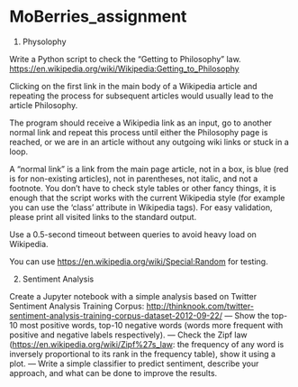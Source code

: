 # MoBerries_assignment

1. Physolophy

Write a Python script to check the “Getting to Philosophy” law.
https://en.wikipedia.org/wiki/Wikipedia:Getting_to_Philosophy

Clicking on the first link in the main body of a Wikipedia article and repeating the process for subsequent articles would usually lead to the article Philosophy.

The program should receive a Wikipedia link as an input, go to another normal link and repeat this process until either the Philosophy page is reached, or we are in an article without any outgoing wiki links or stuck in a loop.

A “normal link” is a link from the main page article, not in a box, is blue (red is for non-existing articles), not in parentheses, not italic, and not a footnote. You don’t have to check style tables or other fancy things, it is enough that the script works with the current Wikipedia style (for example you can use the ‘class’ attribute in Wikipedia tags). For easy validation, please print all visited links to the standard output.

Use a 0.5-second timeout between queries to avoid heavy load on Wikipedia.

You can use https://en.wikipedia.org/wiki/Special:Random for testing.

2. Sentiment Analysis

Create a Jupyter notebook with a simple analysis based on Twitter Sentiment Analysis Training Corpus:
http://thinknook.com/twitter-sentiment-analysis-training-corpus-dataset-2012-09-22/
— Show the top-10 most positive words, top-10 negative words (words more frequent with positive and negative labels respectively). 
— Check the Zipf law (https://en.wikipedia.org/wiki/Zipf%27s_law: the frequency of any word is inversely proportional to its rank in the frequency table), show it using a plot. 
— Write a simple classifier to predict sentiment, describe your approach, and what can be done to improve the results.
